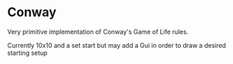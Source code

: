 # Conway
Very primitive implementation of Conway's Game of Life rules.

Currently 10x10 and a set start but may add a Gui in order to draw 
a desired starting setup

